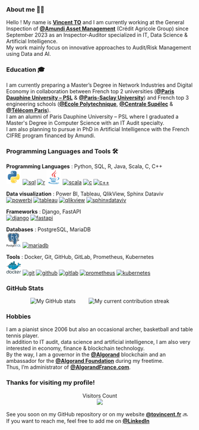 ### About me 🙋‍♂️

Hello ! My name is [**Vincent TO**](https://www.linkedin.com/in/vincent-to-129758172/) and I am currently working at the General Inspection of [**@Amundi Asset Management**](https://about.amundi.com/) (Crédit Agricole Group) since September 2023 as an Inspector-Auditor specialized in IT, Data Science & Artificial Intelligence.  
My work mainly focus on innovative approaches to Audit/Risk Management using Data and AI.  

### Education 🎓
I am currently preparing a Master’s Degree in Network Industries and Digital Economy in collaboration between French top 2 universities ([**@Paris Dauphine University – PSL**](https://dauphine.psl.eu/en/) & [**@Paris-Saclay University**](https://www.universite-paris-saclay.fr/en)) and French top 3 engineering schools ([**@Ecole Polytechnique**](https://www.polytechnique.edu/), [**@Centrale Supélec**](https://www.centralesupelec.fr/en) & [**@Télécom Paris**](https://www.telecom-paris.fr/en/home)).  
I am an alumni of Paris Dauphine University – PSL where I graduated a Master's Degree in Computer Science with an IT Audit specialty.  
I am also planning to pursue in PhD in Artificial Intelligence with the French CIFRE program financed by Amundi.

### Programming Languages and Tools 🛠️

**Programming Languages** : Python, SQL, R, Java, Scala, C, C++  
<a href="https://www.python.org" target="_blank" rel="noreferrer"> <img src="https://raw.githubusercontent.com/devicons/devicon/master/icons/python/python-original.svg" alt="python" width="40" height="40"/></a>
<a href="" target="_blank" rel="noreferrer"> <img src="https://www.svgrepo.com/show/331760/sql-database-generic.svg" alt="sql" width="40" height="40"/></a>
<a href="https://www.r-project.org/" target="_blank" rel="noreferrer"> <img src="https://www.vectorlogo.zone/logos/r-project/r-project-icon.svg" alt="r" width="40" height="40"/></a>
<a href="https://www.java.com" target="_blank" rel="noreferrer"> <img src="https://raw.githubusercontent.com/devicons/devicon/master/icons/java/java-original.svg" alt="java" width="40" height="40"/></a>
<a href="https://www.scala-lang.org/" target="_blank" rel="noreferrer"> <img src="https://www.vectorlogo.zone/logos/scala-lang/scala-lang-icon.svg" alt="scala" width="40" height="40"/></a>
<a href="" target="_blank" rel="noreferrer"> <img src="https://upload.wikimedia.org/wikipedia/commons/1/18/C_Programming_Language.svg" alt="c" width="40" height="40"/></a>
<a href="" target="_blank" rel="noreferrer"> <img src="https://upload.wikimedia.org/wikipedia/commons/1/18/ISO_C%2B%2B_Logo.svg" alt="c++" width="40" height="40"/></a>

**Data visualization** : Power BI, Tableau, QlikView, Sphinx Dataviv  
<a href="https://www.microsoft.com/en-us/power-platform/products/power-bi" target="_blank" rel="noreferrer"> <img src="https://github.com/marclelijveld/Power-BI-Icons/blob/main/PNG/Power-BI.png" alt="powerbi" width="40" height="40"/></a>
<a href="https://www.tableau.com/" target="_blank" rel="noreferrer"> <img src="https://cdn.worldvectorlogo.com/logos/tableau-software.svg" alt="tableau" width="40" height="40"/></a>
<a href="https://www.qlik.com/us/products/qlikview" target="_blank" rel="noreferrer"> <img src="https://assets-global.website-files.com/6448bf6f0640203c982ca15f/6448bf6f06402069cd2ca40f_7.png" alt="qlikview" width="40" height="40"/></a>
<a href="https://dataviv.net/fr/le-sphinx" target="_blank" rel="noreferrer"> <img src="https://en.lesphinx-developpement.fr/wp-content/themes/sphinx/img/logo.png" alt="sphinxdataviv" width="40" height="40"/></a>

**Frameworks** : Django, FastAPI  
<a href="https://www.djangoproject.com/" target="_blank" rel="noreferrer"> <img src="https://cdn.worldvectorlogo.com/logos/django.svg" alt="django" width="40" height="40"/></a>
<a href="https://fastapi.tiangolo.com/" target="_blank" rel="noreferrer"> <img src="https://vectorwiki.com/images/i0tvc__fastapi.svg" alt="fastapi" width="40" height="40"/></a>

**Databases** : PostgreSQL, MariaDB  
<a href="https://www.postgresql.org" target="_blank" rel="noreferrer"> <img src="https://raw.githubusercontent.com/devicons/devicon/master/icons/postgresql/postgresql-original-wordmark.svg" alt="postgresql" width="40" height="40"/></a>
<a href="https://mariadb.com/" target="_blank" rel="noreferrer"> <img src="https://mariadb.com/wp-content/uploads/2019/11/mariadb-logo-vert_white-transparent-300x245.png" alt="mariadb" width="40" height="40"/></a>

**Tools** : Docker, Git, GitHub, GitLab, Prometheus, Kubernetes  
<a href="https://www.docker.com/" target="_blank" rel="noreferrer"> <img src="https://raw.githubusercontent.com/devicons/devicon/master/icons/docker/docker-original-wordmark.svg" alt="docker" width="40" height="40"/></a>
<a href="https://git-scm.com/" target="_blank" rel="noreferrer"> <img src="https://www.vectorlogo.zone/logos/git-scm/git-scm-icon.svg" alt="git" width="40" height="40"/></a>
<a href="https://github.com/" target="_blank" rel="noreferrer"> <img src="https://www.vectorlogo.zone/logos/github/github-tile.svg" alt="github" width="40" height="40"/></a>
<a href="https://gitlab.com/" target="_blank" rel="noreferrer"> <img src="https://www.vectorlogo.zone/logos/gitlab/gitlab-icon.svg" alt="gitlab" width="40" height="40"/></a>
<a href="https://prometheus.io/" target="_blank" rel="noreferrer"> <img src="https://www.vectorlogo.zone/logos/prometheusio/prometheusio-icon.svg" alt="prometheus" width="40" height="40"/></a>
<a href="https://kubernetes.io/" target="_blank" rel="noreferrer"> <img src="https://www.vectorlogo.zone/logos/kubernetes/kubernetes-icon.svg" alt="kubernetes" width="40" height="40"/></a>


### GitHub Stats

<p align="center">
  <img alt="My GitHub stats" src="https://github-readme-stats.vercel.app/api?username=tovincent&show_icons=true&theme=dark&hide_border=true&locale=en&count_private=true&custom_title=My%20GitHub%20stats" width="45%">
&nbsp; &nbsp; &nbsp; &nbsp;
  <img alt="My current contribution streak" src="http://github-readme-streak-stats.herokuapp.com?user=tovincent&theme=dark&hide_border=true&date_format=j%20M%5B%20Y%5D" width="45%">
</p>

### Hobbies
I am a pianist since 2006 but also an occasional archer, basketball and table tennis player.  
In addition to IT audit, data science and artificial intelligence, I am also very interested in economy, finance & blockchain technology.  
By the way, I am a governor in the [**@Algorand**](https://algorand.com) blockchain and an ambassador for the [**@Algorand Foundation**](https://www.algorand.foundation/) during my freetime.  
Thus, I’m administrator of [**@AlgorandFrance.com**](https://algorandfrance.com).  

### Thanks for visiting my profile!

<p align="center"> 
   Visitors Count<br>
   <img src="https://profile-counter.glitch.me/tovincent/count.svg" />
 </p>

See you soon on my GitHub repository or on my website [**@tovincent.fr**](https://tovincent.fr/) 🔜  
If you want to reach me, feel free to add me on [**@LinkedIn**](https://www.linkedin.com/in/vincent-to-129758172/)
